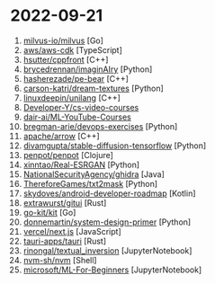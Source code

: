 # 2022-09-21

1. [milvus-io/milvus](https://github.com/milvus-io/milvus "Vector database for scalable similarity search and AI applications.") [Go]
2. [aws/aws-cdk](https://github.com/aws/aws-cdk "The AWS Cloud Development Kit is a framework for defining cloud infrastructure in code") [TypeScript]
3. [hsutter/cppfront](https://github.com/hsutter/cppfront "A personal experimental C++ Syntax 2 -> Syntax 1 compiler") [C++]
4. [brycedrennan/imaginAIry](https://github.com/brycedrennan/imaginAIry "AI imagined images. Pythonic generation of stable diffusion images.") [Python]
5. [hasherezade/pe-bear](https://github.com/hasherezade/pe-bear "Portable Executable reversing tool with a friendly GUI") [C++]
6. [carson-katri/dream-textures](https://github.com/carson-katri/dream-textures "Stable Diffusion built-in to the Blender shader editor") [Python]
7. [linuxdeepin/unilang](https://github.com/linuxdeepin/unilang "") [C++]
8. [Developer-Y/cs-video-courses](https://github.com/Developer-Y/cs-video-courses "List of Computer Science courses with video lectures.") 
9. [dair-ai/ML-YouTube-Courses](https://github.com/dair-ai/ML-YouTube-Courses "📺 Discover the latest machine learning / AI courses on YouTube.") 
10. [bregman-arie/devops-exercises](https://github.com/bregman-arie/devops-exercises "Linux, Jenkins, AWS, SRE, Prometheus, Docker, Python, Ansible, Git, Kubernetes, Terraform, OpenStack, SQL, NoSQL, Azure, GCP, DNS, Elastic, Network, Virtualization. DevOps Interview Questions") [Python]
11. [apache/arrow](https://github.com/apache/arrow "Apache Arrow is a multi-language toolbox for accelerated data interchange and in-memory processing") [C++]
12. [divamgupta/stable-diffusion-tensorflow](https://github.com/divamgupta/stable-diffusion-tensorflow "Stable Diffusion in TensorFlow / Keras") [Python]
13. [penpot/penpot](https://github.com/penpot/penpot "Penpot - The Open-Source design & prototyping platform") [Clojure]
14. [xinntao/Real-ESRGAN](https://github.com/xinntao/Real-ESRGAN "Real-ESRGAN aims at developing Practical Algorithms for General Image/Video Restoration.") [Python]
15. [NationalSecurityAgency/ghidra](https://github.com/NationalSecurityAgency/ghidra "Ghidra is a software reverse engineering (SRE) framework") [Java]
16. [ThereforeGames/txt2mask](https://github.com/ThereforeGames/txt2mask "Automatically create masks for Stable Diffusion inpainting using natural language.") [Python]
17. [skydoves/android-developer-roadmap](https://github.com/skydoves/android-developer-roadmap "🗺 The 2022 Android Developer Roadmap suggests learning paths to understanding Android development.") [Kotlin]
18. [extrawurst/gitui](https://github.com/extrawurst/gitui "Blazing 💥 fast terminal-ui for git written in rust 🦀") [Rust]
19. [go-kit/kit](https://github.com/go-kit/kit "A standard library for microservices.") [Go]
20. [donnemartin/system-design-primer](https://github.com/donnemartin/system-design-primer "Learn how to design large-scale systems. Prep for the system design interview. Includes Anki flashcards.") [Python]
21. [vercel/next.js](https://github.com/vercel/next.js "The React Framework") [JavaScript]
22. [tauri-apps/tauri](https://github.com/tauri-apps/tauri "Build smaller, faster, and more secure desktop applications with a web frontend.") [Rust]
23. [rinongal/textual_inversion](https://github.com/rinongal/textual_inversion "") [JupyterNotebook]
24. [nvm-sh/nvm](https://github.com/nvm-sh/nvm "Node Version Manager - POSIX-compliant bash script to manage multiple active node.js versions") [Shell]
25. [microsoft/ML-For-Beginners](https://github.com/microsoft/ML-For-Beginners "12 weeks, 26 lessons, 52 quizzes, classic Machine Learning for all") [JupyterNotebook]
